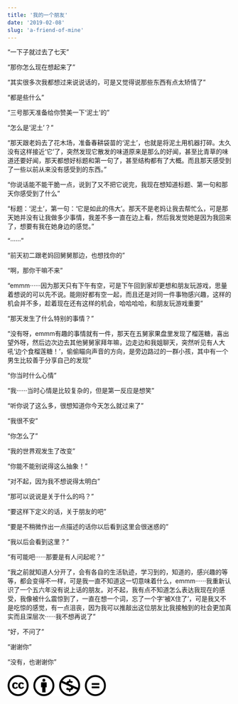 ```yaml
---
title: '我的一个朋友'
date: '2019-02-08'
slug: 'a-friend-of-mine'
---
```


“一下子就过去了七天”

“那你怎么现在想起来了”

“其实很多次我都想过来说说话的，可是又觉得说那些东西有点太矫情了”

“都是些什么”

“三号那天准备给你赞美一下‘泥土’的”

“怎么是‘泥土’？”

“那天跟老妈去了花木场，准备春耕袋苗的‘泥土’，也就是将泥土用机器打碎。太久没有这样接近‘它’了，突然发现它散发的味道原来是那么的好闻，甚至比青草的味道还要好闻，那天都想好标题和第一句了，甚至结构都有了大概。而且那天感受到了一些以前从来没有感受到的东西。”

“你说话能不能干脆一点，说到了又不把它说完，我现在想知道标题、第一句和那天你感受到了什么”

“标题：‘泥土’，第一句：‘它是如此的伟大’。那天不是老妈让我去帮忙么，可是那天她并没有让我做多少事情，我差不多一直在边上看，然后我发觉她是因为我回来了，想要有我在她身边的感觉。”

“······”

“前天初二跟老妈回舅舅那边，也想找你的”

“啊，那你干嘛不来”

“emmm······因为那天只有下午有空，可是下午回到家却更想和朋友玩游戏，思量着想说的可以先不说。能刚好都有空一起，而且还是对同一件事物感兴趣，这样的机会并不多，趁着现在还有这样的机会，哈哈哈哈，和朋友玩游戏重要”

“那天发生了什么特别的事情？”

“没有呀，emmm有趣的事情就有一件，那天在五舅家果盘里发现了榴莲糖，喜出望外呀，然后边次边去其他舅舅家拜年嘛，边走边和我姐聊天，突然听见有人大吼‘边个食榴莲糖！’，偷偷瞄向声音的方向，是旁边路过的一群小孩，其中有一个男生比较善于分享自己的发现”

“你当时什么心情”

“我······当时心情是比较复杂的，但是第一反应是想笑”

“听你说了这么多，很想知道你今天怎么就过来了”

“我很不安”

“你怎么了”

“我的世界观发生了改变”

“你能不能别说得这么抽象！”

“对不起，因为我不想说得太明白”

“那可以说说是关于什么的吗？”

“要这样下定义的话，关于朋友的吧”

“要是不稍微作出一点描述的话你以后看到这里会很迷惑的”

“我以后会看到这里？”

“有可能吧······那要是有人问起呢？”

“我之前就知道人分开了，会有各自的生活轨迹，学习到的，知道的，感兴趣的等等，都会变得不一样，可是我一直不知道这一切意味着什么，emmm······我重新认识了一个五六年没有说上话的朋友。对不起，我有点不知道怎么表达我现在的感受，我像被什么震惊到了，一直在想一个词，忘了一个字‘被X住了’，可是我又不是吃惊的感觉，有一点沮丧，因为我可以推敲出这位朋友比我接触到的社会更加真实而且深层次······我不想再说了”

“好，不问了”

“谢谢你”

“没有，也谢谢你”

#### [![版权声明](/images/creativecommons-cc.svg)](https://creativecommons.org/licenses/by-nc-nd/4.0/)